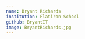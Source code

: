 ```yaml
---
name: Bryant Richards
institution: Flatiron School
github: BryantIT
image: BryantRichards.jpg
---
```

